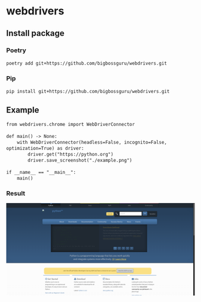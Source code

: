 # webdrivers

## Install package

### Poetry

```
poetry add git+https://github.com/bigbossguru/webdrivers.git
```

### Pip

```
pip install git+https://github.com/bigbossguru/webdrivers.git
```

## Example

```
from webdrivers.chrome import WebDriverConnector

def main() -> None:
    with WebDriverConnector(headless=False, incognito=False, optimization=True) as driver:
        driver.get("https://python.org")
        driver.save_screenshot("./example.png")

if __name__ == "__main__":
    main()
```

### Result

![Example result](example.png)
